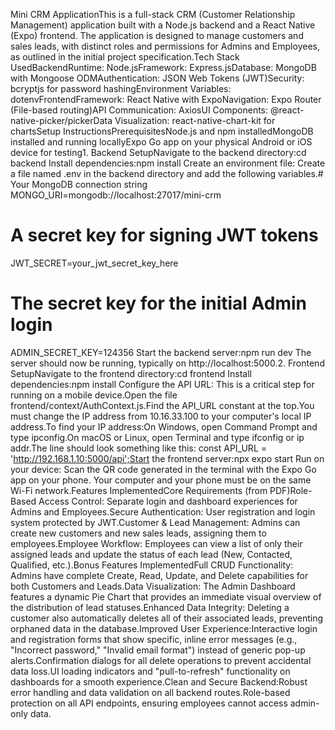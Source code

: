 Mini CRM ApplicationThis is a full-stack CRM (Customer Relationship Management) application built with a Node.js backend and a React Native (Expo) frontend. The application is designed to manage customers and sales leads, with distinct roles and permissions for Admins and Employees, as outlined in the initial project specification.Tech Stack UsedBackendRuntime: Node.jsFramework: Express.jsDatabase: MongoDB with Mongoose ODMAuthentication: JSON Web Tokens (JWT)Security: bcryptjs for password hashingEnvironment Variables: dotenvFrontendFramework: React Native with ExpoNavigation: Expo Router (File-based routing)API Communication: AxiosUI Components: @react-native-picker/pickerData Visualization: react-native-chart-kit for chartsSetup InstructionsPrerequisitesNode.js and npm installedMongoDB installed and running locallyExpo Go app on your physical Android or iOS device for testing1. Backend SetupNavigate to the backend directory:cd backend
Install dependencies:npm install
Create an environment file: Create a file named .env in the backend directory and add the following variables.# Your MongoDB connection string
MONGO_URI=mongodb://localhost:27017/mini-crm

# A secret key for signing JWT tokens
JWT_SECRET=your_jwt_secret_key_here

# The secret key for the initial Admin login
ADMIN_SECRET_KEY=124356
Start the backend server:npm run dev
The server should now be running, typically on http://localhost:5000.2. Frontend SetupNavigate to the frontend directory:cd frontend
Install dependencies:npm install
Configure the API URL: This is a critical step for running on a mobile device.Open the file frontend/context/AuthContext.js.Find the API_URL constant at the top.You must change the IP address from 10.16.33.100 to your computer's local IP address.To find your IP address:On Windows, open Command Prompt and type ipconfig.On macOS or Linux, open Terminal and type ifconfig or ip addr.The line should look something like this: const API_URL = 'http://192.168.1.10:5000/api';Start the frontend server:npx expo start
Run on your device: Scan the QR code generated in the terminal with the Expo Go app on your phone. Your computer and your phone must be on the same Wi-Fi network.Features ImplementedCore Requirements (from PDF)Role-Based Access Control: Separate login and dashboard experiences for Admins and Employees.Secure Authentication: User registration and login system protected by JWT.Customer & Lead Management: Admins can create new customers and new sales leads, assigning them to employees.Employee Workflow: Employees can view a list of only their assigned leads and update the status of each lead (New, Contacted, Qualified, etc.).Bonus Features ImplementedFull CRUD Functionality: Admins have complete Create, Read, Update, and Delete capabilities for both Customers and Leads.Data Visualization: The Admin Dashboard features a dynamic Pie Chart that provides an immediate visual overview of the distribution of lead statuses.Enhanced Data Integrity: Deleting a customer also automatically deletes all of their associated leads, preventing orphaned data in the database.Improved User Experience:Interactive login and registration forms that show specific, inline error messages (e.g., "Incorrect password," "Invalid email format") instead of generic pop-up alerts.Confirmation dialogs for all delete operations to prevent accidental data loss.UI loading indicators and "pull-to-refresh" functionality on dashboards for a smooth experience.Clean and Secure Backend:Robust error handling and data validation on all backend routes.Role-based protection on all API endpoints, ensuring employees cannot access admin-only data.